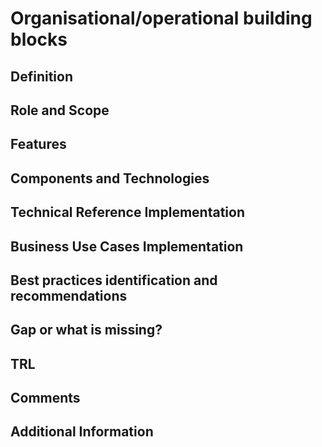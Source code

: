 # Organisational/operational building blocks

## Definition
<div align="justify"></div> 

## Role and Scope
<div allign="justify"></div>

## Features

## Components and Technologies

## Technical Reference Implementation

## Business Use Cases Implementation

## Best practices identification and recommendations

## Gap or what is missing?

## TRL

## Comments

## Additional Information
